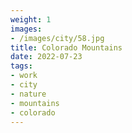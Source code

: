 ```yaml
---
weight: 1
images:
- /images/city/58.jpg
title: Colorado Mountains
date: 2022-07-23
tags:
- work
- city
- nature
- mountains
- colorado
---
```

